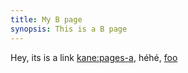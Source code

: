 ```yaml
---
title: My B page
synopsis: This is a B page
---
```


Hey, its is a link <kane:pages-a>, héhé, [foo](<kane:pages-b>)
